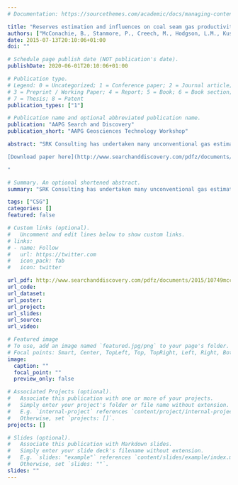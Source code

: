 ```yaml
---
# Documentation: https://sourcethemes.com/academic/docs/managing-content/

title: "Reserves estimation and influences on coal seam gas productivity in eastern australian basins"
authors: ["McConachie, B., Stanmore, P., Creech, M., Hodgson, L.M., Kushkarina, A., & Lewis, E."]
date: 2015-07-13T20:10:06+01:00
doi: ""

# Schedule page publish date (NOT publication's date).
publishDate: 2020-06-01T20:10:06+01:00

# Publication type.
# Legend: 0 = Uncategorized; 1 = Conference paper; 2 = Journal article;
# 3 = Preprint / Working Paper; 4 = Report; 5 = Book; 6 = Book section;
# 7 = Thesis; 8 = Patent
publication_types: ["1"]

# Publication name and optional abbreviated publication name.
publication: "AAPG Search and Discovery"
publication_short: "AAPG Geosciences Technology Workshop"

abstract: "SRK Consulting has undertaken many unconventional gas estimation projects in Australia plus China, USA, Canada, Botswana and South Africa. Our experience with projects indicates many potential pit falls in the estimation of both Resources and Reserves can lead to either overstating or underestimating potential. Geology is a significant control and the context of gas estimations is critical to ensure their delivery as economic Reserves. SRK Consulting has experience of coal seam gas (CSG/CBM) Reserve and Resource in most eastern Australian basins and we have observed that the impact of coal quality and depositional environments are commonly underestimated and some potential gas upside is not necessarily captured from other aspects associated with coal seam gas analysis. The coal seam environment is complex comprising fluvial deposition in upper to lower delta plain settings where the complex interaction of sedimentary deposition is compounded by variations relating to the original peat swamp environment. The nature of the peat-forming environment and the genesis of the contained methane in shallow CSG reservoirs often results in highly variable gas saturations. By understanding these processes and identifying the geological features responsible for high-frequency variations in gas contents, exploration can be better targeted. Individual coal seam reservoirs typically split and coalesce within hundreds of metres but seam characteristics such as ash content can also vary over similar distances. The thin nature of the CSG reservoir also provides the potential for common relatively small faults (<5 metres) to fully displace the coal seam and effectively compartmentalise the reservoir. It is important to have a good understanding of the origin of the methane and how it has been stored in the reservoir. SRK has undertaken several projects in the Surat Basin where shallow coals are often highly gas productive. Deeper coals can be significantly undersaturated resulting in lower gas contents and significant dewatering requirements to achieve first gas. Lack of meteoric influx due to geometry and permeability barriers can result in minimal biogenic gas enhancement resulting poor permeabilities that require lateral wells to achieve reasonable productivity.

[Download paper here](http://www.searchanddiscovery.com/pdfz/documents/2015/10749mcconachie/ndx_mcconachie.pdf.html)

"

# Summary. An optional shortened abstract.
summary: "SRK Consulting has undertaken many unconventional gas estimation projects in Australia plus China, USA, Canada, Botswana and South Africa. Our experience with projects indicates many potential pit falls in the estimation of both Resources and Reserves can lead to either overstating or underestimating potential."

tags: ["CSG"]
categories: []
featured: false

# Custom links (optional).
#   Uncomment and edit lines below to show custom links.
# links:
# - name: Follow
#   url: https://twitter.com
#   icon_pack: fab
#   icon: twitter

url_pdf: http://www.searchanddiscovery.com/pdfz/documents/2015/10749mcconachie/ndx_mcconachie.pdf.html
url_code:
url_dataset:
url_poster:
url_project:
url_slides:
url_source:
url_video:

# Featured image
# To use, add an image named `featured.jpg/png` to your page's folder. 
# Focal points: Smart, Center, TopLeft, Top, TopRight, Left, Right, BottomLeft, Bottom, BottomRight.
image:
  caption: ""
  focal_point: ""
  preview_only: false

# Associated Projects (optional).
#   Associate this publication with one or more of your projects.
#   Simply enter your project's folder or file name without extension.
#   E.g. `internal-project` references `content/project/internal-project/index.md`.
#   Otherwise, set `projects: []`.
projects: []

# Slides (optional).
#   Associate this publication with Markdown slides.
#   Simply enter your slide deck's filename without extension.
#   E.g. `slides: "example"` references `content/slides/example/index.md`.
#   Otherwise, set `slides: ""`.
slides: ""
---
```

